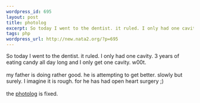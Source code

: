 ```yaml
--- 
wordpress_id: 695
layout: post
title: photolog
excerpt: So today I went to the dentist. it ruled. I only had one cavity. 3 years of eating candy all day long and I only get one cavity. w00t.my father is doing rather good. he is attempting to get better. slowly but surely. I imagine it is rough. for he has had open heart surgery ;)the photolog is fixed.
tags: php
wordpress_url: http://new.nata2.org/?p=695
---
```

So today I went to the dentist. it ruled. I only had one cavity. 3 years of eating candy all day long and I only get one cavity. w00t.<br/><br/>my father is doing rather good. he is attempting to get better. slowly but surely. I imagine it is rough. for he has had open heart surgery ;)<br/><br/>the <a href="photolog.php">photolog</a> is fixed.
